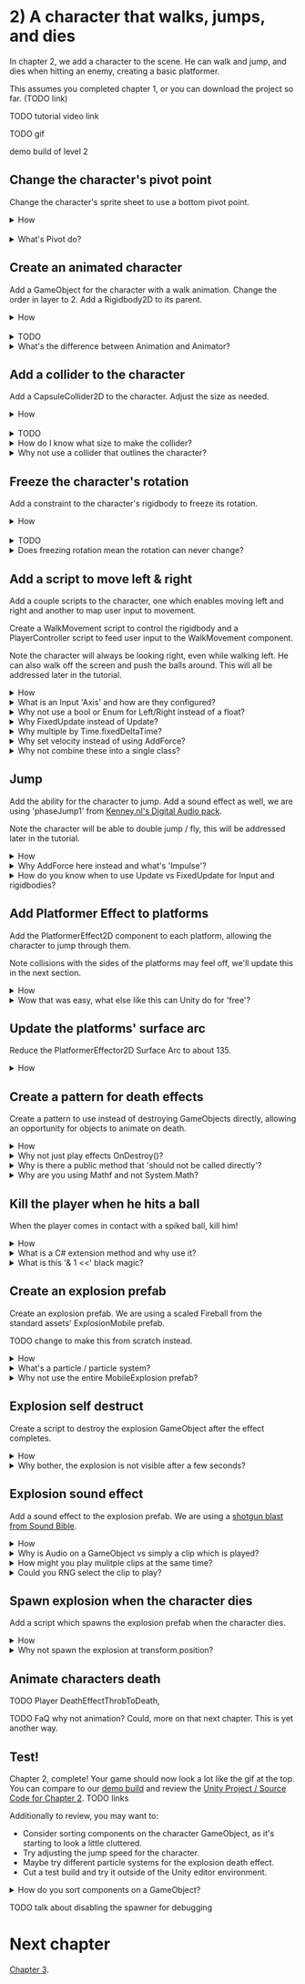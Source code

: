 # 2) A character that walks, jumps, and dies

In chapter 2, we add a character to the scene.  He can walk and jump, and dies when hitting an enemy, creating a basic platformer. 

This assumes you completed chapter 1, or you can download the project so far. (TODO link)

TODO tutorial video link

TODO gif

demo build of level 2

## Change the character's pivot point

Change the character's sprite sheet to use a bottom pivot point.

<details><summary>How</summary>

 - Select the **adventurer_tilesheet** sprite sheet.
 - Click Sprite Editor and Slice again, changing the 'Pivot' to 'Bottom'.

<img src="http://i.imgur.com/BuIsVWD.png" width=300px />

</details><br>
<details><summary>What's Pivot do?</summary>

A pivot point is the main anchor point for the sprite.  By default, pivot points are at the center of the sprite.  

For the character, we are moving the pivot point to the 'Bottom'.  This allows us to position and rotate the character starting at the feet.  

Here's an example showing a character with a default 'Center' pivot and one with the recommended 'Bottom' pivot.  They both have the same Y position.  Notice the the vertical position of each character as well as how the rotation centers around the different pivot points:

<img src="http://i.imgur.com/AQY4FOT.gif" width=320 />

The pivot point you select is going to impact how we create animations and implement movement mechanics.  The significance of this topic should become more clear later in the tutorial.

</details>



## Create an animated character

Add a GameObject for the character with a walk animation. Change the order in layer to 2.  Add a Rigidbody2D to its parent.

<details><summary>How</summary>

 - Hold Ctrl to select both **adventurer_tilesheet_9** and **10**.
 - Drag them into the Hierarchy.  When prompted, save the animation as Assets/Animations/**CharacterWalk**.

<img src="http://i.imgur.com/jPvFvnq.gif" width=300px />
 
 - Set 'Order in Layer: 2'.
 - Add it to an empty parent GameObject named "Character".
 - Add a 'Rigidbody2D' component to the parent.

<hr></details><br>
<details><summary>TODO</summary>

This simple process created:
 - The character's GameObject.
 - A SpriteRenderer component on the GameObject defaulting to the first selected sprite.
 - An Animation representing those 2 sprites changing over time.
 - An Animator Controller for the character with a default state for the Walk animation.
 - An Animator component on the GameObject configured for the Animator Controller just created.

(then the rigidbody..)

Click Play to test - your character should be walking (in place)! 

<img src="http://i.imgur.com/2bkJdtS.gif" width=100px />

<hr></details>

<details><summary>What's the difference between Animation and Animator?</summary>

An animat**ion** is a collection of sprites on a timeline, creating an animated effect similiar to a flip book.  Animations can also include transform changes, fire events for scripts to react to, etc to create any number of effects.

An animat**or** controls which animations should be played at any given time.  An animator uses an animator controller which is a state machine used to select animations.

A state machine is a common pattern in development where logic is split across several states.  The state machine selects one primary state which owns the experience until the state machine transitions to another state.  Each animator state has an associated animation to play.  When you transition from one state to another, Unity switches from one animation to the next.  

We will be diving into more detail about animations and animators later in the tutorial.  

<hr></details>


## Add a collider to the character

Add a CapsuleCollider2D to the character.  Adjust the size as needed.

<details><summary>How</summary>

 - Add a 'CapsuleCollider2D' component to the character.
 - Click 'Edit Collider' and adjust to fit the character.
   - Click and then hold Alt while adjusting the sides to pull both sides in evenly.

<img src="http://i.imgur.com/KFwBZeo.gif" width=150px />

</details><br>
<details><summary>TODO</summary>

TODO
Hit play and the character should now land on a platform... but might fall over:

<img src="http://i.imgur.com/T0fdwa1.gif" width=300px />

<hr></details>

<details><summary>How do I know what size to make the collider?</summary>

The collider does not fit the character perfectly, and that's okay.  In order for the game to feel fair for the player we should lean in their favor.  When designing colliders for the character and enemies, we may prefer to make the colliders a little smaller than the sprite so that there are no collisions in game which may leave the player feeling cheated.

As the character animates, its limbs may be in different positions.  The collider won't always fit the character and for that reason we use a collider focused around the body.

In addition to killing the character when he comes in contact with an enemy, the collider is used to keep the character on top of platforms.  For this reason it's important that the bottom of the collider aligns with the sprite's feet.

</details>
<details><summary>Why not use a collider that outlines the character?</summary>

Bottom line, it's not worth the trouble.  Unity does not provide good tools for more accurate collisions on animating sprites.  Implementing this requires a lot of considerations and may be difficult to debug.

Most of the time the collisions in the game would not have been any different if more detailed colliders were used.  Typically 2D games use an approach similiar to what this tutorial recommends. It creates a good game feel and the simplifications taken have become industry standard.

</details>


## Freeze the character's rotation

Add a constraint to the character's rigidbody to freeze its rotation.

<details><summary>How</summary>

 - Select the character and expand the rigidbody's 'Constraints'.
 - Check 'Freeze Rotation: Z'.

<img src="http://i.imgur.com/uXxDSwD.png" width=300px />

<hr></details><br>

<details><summary>TODO</summary>

Note: The character will stand straight up even on slanted platforms.  This will be addressed later in the tutorial.

<hr></details>
<details><summary>Does freezing rotation mean the rotation can never change?</summary>

No.  Adding constraints to the rigidbody only limits the Unity physics engine. Freezing the rigidbody position or rotation means that even if you got hit by a bus, you would not move or rotate.  However you could have a custom component set the position or rotation at any time.

Later in the tutorial we will be writing a script to rotate entities so that they align with platforms (i.e. their feet sit flat on the floor).

We use constraints to remove capabilities from Unity, allowing us more control where we need it.  Specifically here that means our character is not going to ever fall flat on his face.

</details>


## Add a script to move left & right

Add a couple scripts to the character, one which enables moving left and right and another to map user input to movement.

Create a WalkMovement script to control the rigidbody and a  PlayerController script to feed user input to the WalkMovement component.

Note the character will always be looking right, even while walking left.  He can also walk off the screen and push the balls around.  This will all be addressed later in the tutorial.

<details><summary>How</summary>

 - Create a C# script "WalkMovement" under Assets/Code/Components/Movement.
 - Select the Character GameObject and add the WalkMovement component.
 - Paste in the following code:
 
```csharp
using UnityEngine;
using System;

/// <summary>
/// Controls the entity's walk movement.
/// 
/// Another component drives walk via desiredWalkDirection.
/// </summary>
[RequireComponent(typeof(Rigidbody2D))]
public class WalkMovement : MonoBehaviour
{
  /// <summary>
  /// Set by another component to inform this component 
  /// it should walk. Positive to walk right, negative to 
  /// walk left.  The magnitude is the walk speed.
  /// </summary>
  [NonSerialized]
  public float desiredWalkDirection;

  /// <summary>
  /// A multiple to increase/decrease how quickly
  /// the object walks.
  /// </summary>
  [SerializeField]
  float walkSpeed = 100;

  /// <summary>
  /// Used to control movement.
  /// </summary>
  Rigidbody2D myBody;
  
  /// <summary>
  /// A Unity event, called once before this GameObject
  /// is spawned in the world.
  /// </summary>
  protected void Awake()
  {
    myBody = GetComponent<Rigidbody2D>();

    Debug.Assert(myBody != null);
  }

  /// <summary>
  /// A Unity event, called every x ms of game time.
  /// 
  /// Adds velocity to the rigidbody to move it horizontally.
  /// </summary>
  /// <remarks>
  /// With this approach, forces may not be used to impact the 
  /// X on this entity.  E.g. if we wanted a fan which slowly 
  /// pushed characters to the left, the force added would be 
  /// lost here.  This matches the Unity example character asset 
  /// as enabling forces on both dimentions cause movement to 
  /// feel strange or leads to other experience problems which 
  /// quickly complicate the code (but possible of course, 
  /// just thing things through).
  /// </remarks>
  protected void FixedUpdate()
  {
    // Calculate the desired horizontal movement given 
    // the input desiredWalkDirection.
    float desiredXVelocity 
      = desiredWalkDirection * walkSpeed * Time.fixedDeltaTime;

    // Any y velocity is preserved, this allows gravity
    // to continue working.
    myBody.velocity = new Vector2(desiredXVelocity, myBody.velocity.y);
  }
}
```

 - Create a C# script "PlayerController" under Assets/Code/Components/Movement.
 - Select the Character GameObject and add the PlayerController component.
 - Paste in the following code:

```csharp
using UnityEngine;

/// <summary>
/// Wires up user input, allowing the user to 
/// control the player in game with a keyboard.
/// </summary>
[RequireComponent(typeof(WalkMovement))]
public class PlayerController : MonoBehaviour
{
  /// <summary>
  /// Used to cause the object to walk.
  /// </summary>
  WalkMovement walkMovement;

  /// <summary>
  /// A Unity event, called once before the GameObject
  /// is instantiated.
  /// </summary>
  protected void Awake()
  {
    walkMovement = GetComponent<WalkMovement>();
    
    Debug.Assert(walkMovement != null);
  }

  /// <summary>
  /// A Unity event, called every x ms of game time.
  /// 
  /// Consider moving.
  /// </summary>
  /// <remarks>
  /// Moving uses an input state, and therefore may be captured 
  /// on Update or FixedUpdate, we use FixedUpdate since physics 
  /// also runs on FixedUpdate, so trying to do this on update would
  /// require an extra cache (w/o benefit).
  /// </remarks>
  protected void FixedUpdate()
  {
    // Consider moving left/right based off keyboard input.
    walkMovement.desiredWalkDirection 
      = Input.GetAxis("Horizontal");
  }
}
```

The character should walk around, but there is clearly work to be done:

<img src="http://i.imgur.com/xOpivgJ.gif" />

</details>
<details><summary>What is an Input 'Axis' and how are they configured?</summary>

Unity offers several ways of detecting keyboard/mouse/controller input.  'Axis' is the recommended approach.  Each input Axis may be configured in the inspector:

 - Edit -> Project Settings -> Input.
 - In the 'Inspector', you will find a list of supported input types.

<img src="http://i.imgur.com/T2BJvBm.png" width=100px />

You can add, remove, rename, and configure the inputs for your game.  Inputs may also be reconfigured by the player at runtime.  For more information about the various options, see [Unity's description of the InputManager](https://docs.unity3d.com/Manual/class-InputManager.html).  We will be using the defaults for this tutorial.

To read / detect Input, Unity offers a few APIs including:

 - GetAxis: Gets the current state as a float.  E.g. horizontal may return 1 for right, -1 for left.  
 - GetButtonDown/GetButtonUp: Determines if a button was pressed or released this frame.
 - GetMouseButtonDown/GetMouseButtonUp: Same as above, but for mouse buttons.

There are a ton of options, check out the [complete list of Input APIs](https://docs.unity3d.com/ScriptReference/Input.html).

</details>

<details><summary>Why not use a bool or Enum for Left/Right instead of a float?</summary>

You could for the game we are making at the moment.  When playing with a keyboard, a button is down or it isn't.  

The nice thing about using a float here is it could be leveraged to allow players even more control over movement.  When playing with a controller, left and right are not simply on and off - the amount you move the joystick  by scales how quickly the character should walk.

The WalkMovement desiredWalkDirection should be set to something in the range of -1 to 1, where 1 represents the desire to walk at full speed towards the right.  From there the WalkMovement component will apply the walkSpeed, representing the fastest speed the entity should walk, and then update the rigidbody.

</details>
<details><summary>Why FixedUpdate instead of Update?</summary>

Update occurs once per rendered frame.  FixedUpdate occurs at a regular interval, every x ms of game time.  FixedUpdate may run 0 or more times each frame.

FixedUpdate is preferred for mechanics which require some level of consistency or apply changes incrementally.  Physics in Unity are processed in FixedUpdated.  So when manipulating physics for the game such as we are here by changing velocity on the rigidbody, we do this on FixedUpdate to match Unity's expectatations. 


</details>
<details><summary>Why multiple by Time.fixedDeltaTime?</summary>

It's optional. Anytime you make a change which includes some speed, such as walking, we multiply by the time elapsed so motion is smooth even when the frame rate may not be.  While using FixedUpdate, the time passed between calls is always the same - so Time.fixedDeltaTime is essentially a constant.  

If speed is being processed in an Update, you must multiply by Time.deltaTime for a smooth experience.  While in FixedUpdate, you could opt to not use Time.fixedDeltaTime, however leaving it out may lead to some confusion as fields which are configured for FixedUpdate may have a different order of magnitude than fields configured for use in Update.

Additionaly you may choose to adjust the time interval between FixedUpdate calls while optimizing your game.  By consistently multiplying by the delta time, you can adjust the interval for FixedUpdate without changing the game play.

</details>
<details><summary>Why set velocity instead of using AddForce?</summary>

AddForce is a way of impacting a rigidbody's velocity indirectly.  Anytime you interact with either AddForce or velocity, a similar mechanic could be made using the other.

Generally the game feel when using AddForce has more gradual changes and for many experiences that's great.  Although there are lots of options for tuning the forces experience, velocity simply gives you more direct control.

So that's to say you could use AddForce here instead.  Maybe give it a try and see how it feels.  We select velocity because we want the controls for moving left and right to feel crisp.  Later in the tutorial we will use AddForce, for the jump effect.

</details>
<details><summary>Why not combine these into a single class?</summary>

As discussed in chapter 1, Unity encourages a component based solution.  This means that we attempt to make each component focused on a single mechanic or feature.  Doing so simplifies debugging and enables reuse.  For example, we will be creating another enemy type which will use the same WalkMovement component created for the character above.

</details>


## Jump

Add the ability for the character to jump.  Add a sound effect as well, we are using 'phaseJump1' from [Kenney.nl's Digital Audio pack](http://kenney.nl/assets/digital-audio).

Note the character will be able to double jump / fly, this will be addressed later in the tutorial.

<details><summary>How</summary>

 - Create a C# script "JumpMovement" under Assets/Code/Components/Movement.
 - Select the Character GameObject and add the JumpMovement component.
 - Paste in the following code:

```csharp
using UnityEngine;

/// <summary>
/// Controls the entity's jump.  
/// 
/// Another component drives when to jump via Jump().
/// </summary>
[RequireComponent(typeof(Rigidbody2D))]
[RequireComponent(typeof(AudioSource))]
public class JumpMovement : MonoBehaviour
{
  /// <summary>
  /// The sound to play when the character starts their jump.
  /// </summary>
  [SerializeField]
  AudioClip jumpSound;

  /// <summary>
  /// How much force to apply on jump.
  /// </summary>
  [SerializeField]
  float jumpSpeed = 6.5f;

  /// <summary>
  /// Used to add force on jump.
  /// </summary>
  Rigidbody2D myBody;

  /// <summary>
  /// Used to play sound effects.
  /// </summary>
  AudioSource audioSource;

  /// <summary>
  /// Used to process events in FixedUpdate that 
  /// may have been captured on Update.
  /// </summary>
  bool wasJumpRequestedSinceLastFixedUpdate;

  /// <summary>
  /// A Unity event, called once before this GameObject
  /// is spawned in the world.
  /// </summary>
  protected void Awake()
  {
    myBody = GetComponent<Rigidbody2D>();
    audioSource = GetComponent<AudioSource>();

    Debug.Assert(myBody != null);
    Debug.Assert(audioSource != null);
  }

  /// <summary>
  /// Adds force to the body to make the entity jump.
  /// </summary>
  public void Jump()
  {
    Debug.Assert(jumpSpeed >= 0,
      "jumpSpeed must not be negative");

    wasJumpRequestedSinceLastFixedUpdate = true;
  }

  protected void FixedUpdate()
  {
    if(wasJumpRequestedSinceLastFixedUpdate)
    {
      // Jump!
      myBody.AddForce(
          new Vector2(0, jumpSpeed),
          ForceMode2D.Impulse);

      // Play the sound effect
      audioSource.PlayOneShot(jumpSound);

      // Clear the jump flag, enabling the next jump
      wasJumpRequestedSinceLastFixedUpdate = false;
    }
  }
}
```

 - Drag/drop the jump sound effect into Assets/Art.
 - Select the Character GameObject and add an 'AudioSource' component if it does not already have one.
 - Under the JumpMovement component for the character, assign the jummp sound.

<img src="http://i.imgur.com/q4LEETw.gif" width=150px />


 - Edit the existing C# script "PlayerController" under Assets/Code/Components/Movement.
 - Add the following (or [click here for the full file to copy/paste from](TODO file link):

<details><summary>Existing code</summary>

```csharp
using UnityEngine;

/// <summary>
/// Wires up user input, allowing the user to 
/// control the player in game with a keyboard.
/// </summary>
[RequireComponent(typeof(WalkMovement))]
```

</details>

```csharp
[RequireComponent(typeof(JumpMovement))] 
```

<details><summary>Existing code</summary>


```csharp
public class PlayerController : MonoBehaviour
{
  /// <summary>
  /// Used to cause the object to walk.
  /// </summary>
  WalkMovement walkMovement;
```

</details>

```csharp
  /// <summary>
  /// Used to cause the object to jump.
  /// </summary>
  JumpMovement jumpMovement; 
```

<details><summary>Existing code</summary>


```csharp
  /// <summary>
  /// A Unity event, called once before the GameObject
  /// is instantiated.
  /// </summary>
  protected void Awake()
  {
    walkMovement = GetComponent<WalkMovement>();
    Debug.Assert(walkMovement != null);
```

</details>

```csharp
    jumpMovement = GetComponent<JumpMovement>(); 
    Debug.Assert(jumpMovement != null); 
```

<details><summary>Existing code</summary>


```csharp
  }

  /// <summary>
  /// A Unity event, called every x ms of game time.
  /// 
  /// Consider moving.
  /// </summary>
  /// <remarks>
  /// Moving uses an input state, and therefore may be captured 
  /// on Update or FixedUpdate, we use FixedUpdate since physics 
  /// also runs on FixedUpdate, so trying to do this on update would
  /// require an extra cache (w/o benefit).
  /// </remarks>
  protected void FixedUpdate()
  {
    // Consider moving left/right based off keyboard input.
    walkMovement.desiredWalkDirection 
      = Input.GetAxis("Horizontal");
  }
```

</details>

```csharp
  /// <summary>
  /// A Unity event, called once per frame.
  /// 
  /// Consider jumping.
  /// </summary>
  /// <remarks>
  /// Jumping uses an input event, and therefore must be
  /// captured on Update.
  /// </remarks>
  protected void Update()
  {
    if(Input.GetButtonDown("Jump"))
    {
      jumpMovement.Jump();
    }
  }
```

<details><summary>Existing code</summary>


```csharp
}
```

</details>



Click play, you can now jump around.  But you can hold onto the side of a platform while falling and spam the space bar to fly away:

<img src="http://i.imgur.com/RRpRio5.gif" width=250px />
</details>
<details><summary>Why AddForce here instead and what's 'Impulse'?</summary>

As discussed above when creating the WalkMovement component, you could always create mechanics using either AddForce or by modifying the velocity.

We are using AddForce to jump in this component.  Using velocity here instead would have actually created the same basic jump experience we are looking for.  

Using AddForce for the jump may provide a better experience for some corner cases or future mechanics.  For example, if we wanted to support double jump in this game, initiating the second jump while in the air would feel much different.

What is ForceMode2D.Impulse and how is it different from ForceMode2D.Force?

These options appear to have the same effect on effects on objects, the difference is only the scale.  The unit for Impulse is defined as force per FixedUpdate.  The unit for Force is defined as force per second.  In the end, it means when configured your speed you may need a much larger value when using Force than while using Impulse.

</details>
<details><summary>How do you know when to use Update vs FixedUpdate for Input and rigidbodies?</summary>

Unity recommends always using FixedUpdate when interacting with a rigidbody as physics is processed in FixedUpdate. 

There is nothing blocking you from changing the rigidbody in an Update loop.  You could, for example, AddForce every Update.  This is not recommended and may lead to inconsistent experiences.

For Input:

 - When reading the current Input state (e.g. using Input.GetAxis), either FixedUpdate or Update is fine.  For example if you are checking the current position of the joystick, you'll get the same information in FixedUpdate and Update. 
  - If you need to modify a rigidbody based on current Input state, I recommend reading Input in FixedUpdate to keep it simple.
 - When checking for an Input event (e.g. using Input.GetButtonDown), you must use Update.  Input is polled in the Update loop.  Since it's possible for two Updates to happen before a FixedUpdate, some events may be missed when only checking in FixedUpdate.  
   - Always read events in Update.  Unity will not block or warn you when checking for an event in FixedUpdate, and most of the time it will work - but occasional bugs will arrise.

</details>


## Add Platformer Effect to platforms

Add the PlatformerEffect2D component to each platform, allowing the character to jump through them.

Note collisions with the sides of the platforms may feel off, we'll update this in the next section.

<details><summary>How</summary>

 - Select all of the Platform GameObjects.
 - Add Component: PlatformEffector2D.
 - Under the BoxCollider2D, select 'Use by Effector'.

<img src="http://i.imgur.com/55YiY3N.gif" width=200px />

Click play to test it out.  You may need to increase the character's Jump Speed to really see how platformer effect works:

<img src="http://i.imgur.com/hRe7CEJ.gif" width=200px />

</details>
<details><summary>Wow that was easy, what else like this can Unity do for 'free'?</summary>

Effectors in Unity are easy ways to add various mechanics to the game.  The one-way collision effect we are using here happens to be a very common mechanic for 2D games, so Unity has this component ready to drop in.  

Unity is not doing anything with these components that you technically could not have built yourself in a custom script, but that said adding the one-way effect the PlatformerEffector2D creates would not be easy to do.

Read more about the [various 2d effectors in Unity](https://docs.unity3d.com/Manual/Effectors2D.html) including a conveyor belt, repulsion, and floating effects.

</details>


## Update the platforms' surface arc

Reduce the PlatformerEffector2D Surface Arc to about 135.

<details><summary>How</summary>

 - Select all of the Platform GameObjects.
 - Change the 'Surface Arc' to '135' under the Platform Effector 2D compenent.

Play, now the character should not be able to stick to the sides while falling:

<img src="http://i.imgur.com/GGzbkdp.gif" width=200px />

</details>


## Create a pattern for death effects

Create a pattern to use instead of destroying GameObjects directly, allowing an opportunity for objects to animate on death.

<details><summary>How</summary>

 - Create a C# script "DeathEffect" under Assets/Code/Components/Death.
 - Paste in the following code:

```csharp
using UnityEngine;

/// <summary>
/// Any/all component(s) on the gameObject that inherit from this to add
/// effects or animations on death, before the GameObject is destroyed.
/// </summary>
[RequireComponent(typeof(DeathEffectManager))]
public abstract class DeathEffect : MonoBehaviour
{
  /// <summary>
  /// How long we need to wait before destroying the
  /// GameObject to allow this effect to complete.
  /// </summary>
  public abstract float timeUntilObjectMayBeDestroyed
  {
    get;
  }

  /// <summary>
  /// Do not call directly.  Initiated only by the DeathEffectManager.
  /// 
  /// When we are ready to destroy a GameObject, PlayDeathEffects is called
  /// and then we wait for at least timeUntilObjectMayBeDestroyed
  /// before calling Destroy on the gameObject.
  /// </summary>
  public abstract void PlayDeathEffects();
}
```

 - Create a C# script "DeathEffectManager" under Assets/Code/Components/Death.
 - Paste in the following code:

```csharp
using UnityEngine;

/// <summary>
/// Manages playing multiple effects, and destroying
/// the gameObject when they all complete.
/// 
/// Required if the GameObject has any DeathEffects.
/// </summary>
public class DeathEffectManager : MonoBehaviour
{
  /// <summary>
  /// Called when an object that may have a death effect
  /// should be destroyed.
  /// 
  /// If no DeathEffects are found, the gameObject is 
  /// destroyed immediatally.
  /// </summary>
  /// <param name="gameObject">
  /// The gameObject to destroy.
  /// </param>
  public static void PlayDeathEffectsThenDestroy(
    GameObject gameObject)
  {
    DeathEffectManager deathEffectManager 
      = gameObject.GetComponent<DeathEffectManager>();

    if(deathEffectManager == null)
    {
      // If there is no DeathEffectManager on 
      // this gameObject, Destroy it now.
      Destroy(gameObject);
      return;
    }

    // Start death sequence, which ends with 
    // destroying the gameObject.
    deathEffectManager.PlayDeathEffectsThenDestroy();
  }

  /// <summary>
  /// Initiated only by PlayDeathEffectsThenDestroy.
  /// 
  /// Plays any DeathEffects then destroys this GameObject.
  /// </summary>
  void PlayDeathEffectsThenDestroy()
  {
    DeathEffect[] deathEffectList
      = gameObject.GetComponentsInChildren<DeathEffect>();

    float maxTimeUntilObjectMayBeDestroyed = 0;
    for(int i = 0; i < deathEffectList.Length; i++)
    {
      DeathEffect deathEffect = deathEffectList[i];
      maxTimeUntilObjectMayBeDestroyed = Mathf.Max(
        maxTimeUntilObjectMayBeDestroyed,
        deathEffect.timeUntilObjectMayBeDestroyed);

      // Start each individual DeathEffect to run in parallel.
      deathEffect.PlayDeathEffects();
    }

    // Wait until the slowest DeathEffect completes then Destroy.
    Destroy(gameObject, maxTimeUntilObjectMayBeDestroyed);
  }
}
```

</details>

<details><summary>Why not just play effects OnDestroy()?</summary>

OnDestroy is called anytime the object is destroyed, but we only want the death effects to trigger in certain circumstances.  For example, when we quit back to the main menu, we do not want explosions spawning for character being destroyed while closing level 1.

This pattern was selected because:

 - It gives us easy control over when DeathEffects should be considered, vs promptly destroying the object.
 - It gracefully falls back to Destroy when there are no DeathEffects to play.
 - It allows for several separate DeathEffects to be combined, creating a new kind of effect.

As always, there are probably a thousand different ways you could achieve similar results.

</details>
<details><summary>Why is there a public method that 'should not be called directly'?</summary>

PlayDeathEffects() in the DeathEffect class has a public method with a comment saying it 'should not be called directly'.  So why is it public?

In order to support multiple DeathEffects and to be able to fallback gracefully when an object does not have one, we always start effects by calling the public static method in DeathEffectManager, PlayDeathEffectsThenDestroy.  

Since DeathEffectManager is a class of its own, we would not be able to call a private or protected method in DeathEffect.

'internal' could be an option to consider, but typically when working in Unity you are working in a single project - therefore internal is effectively the same as public.

You might also consider using nested classes.  For simplicity in the tutorial, we're not using nested classes as they can be a bit confusing.  If you are familiar with this topic, briefly you could make DeathEffectsManager a class nested inside DeathEffect and then make PlayDeathEffects() private, and the rest pretty much works the same.

</details>

<details><summary>Why are you using Mathf and not System.Math?</summary>

Unity offers the UnityEngine.Mathf class to try and make some things a little easier.  Basically it's the same APIs which are offered from the standard System.Math class (which is also still available to use if you prefer).  The main difference is all of the APIs in Mathf are focused on the float data type, where the System.Math class often prefers double.  Most of the data you interact with in Unity is float.  

</details>



## Kill the player when he hits a ball

When the player comes in contact with a spiked ball, kill him!

<details><summary>How</summary>

 - Create a C# script "LayerMaskExtensions" under Assets/Code/Utils.
 - Paste in the following code:

```csharp
using UnityEngine;

/// <summary>
/// Provides additional convenience methods for Unity's LayerMask.
/// </summary>
public static class LayerMaskExtensions
{
  /// <summary>
  /// Determines if the layer is part of this layerMask.
  /// </summary>
  /// <param name="mask">
  /// The layer mask defining which layers should be included.
  /// </param>
  /// <param name="layer">
  /// The layer to check against the mask.
  /// </param>
  /// <returns>
  /// True if the layer is part of the layerMask.
  /// </returns>
  /// <remarks>
  /// This method is used to wrap the bit logic below as 
  /// it's not an intuitive read.
  /// </remarks>
  public static bool Includes(
    this LayerMask mask,
    int layer)
  {
    return (mask.value & 1 << layer) > 0;
  }
}
```

 - Create a C# script "KillOnContactWith" under Assets/Code/Components/Death.
 - Select the Spike Ball prefab and add the KillOnContactWith component.
 - Paste in the following code:

```csharp
using UnityEngine;

/// <summary>
/// Kills anything which collides with this GameObject
/// if the thing that hit us is included in the provided LayerMask.
/// </summary>
[RequireComponent(typeof(Collider2D))]
public class KillOnContactWith : MonoBehaviour
{
  /// <summary>
  /// Defines which layers will be killed on contact.
  /// </summary>
  [SerializeField]
  LayerMask layersToKill;

  /// <summary>
  /// A Unity event called anytime an object hits 
  /// this GameObject's collider.
  /// 
  /// Consider killing the thing we touched.
  /// </summary>
  /// <param name="collision">
  /// The thing we touched.
  /// </param>
  protected void OnCollisionEnter2D(
    Collision2D collision)
  {
    ConsiderKilling(collision.gameObject);
  }

  /// <summary>
  /// Checks if we should kill the object just touched, 
  /// if so Destroy that GameObject.
  /// </summary>
  /// <param name="gameObjectWeJustHit">
  /// The gameObject just touched.
  /// </param>
  void ConsiderKilling(
    GameObject gameObjectWeJustHit)
  {
    // Compare the GameObject's layer to the LayerMask
    if(layersToKill.Includes(gameObjectWeJustHit.layer) == false)
    { // This object gets to live.
      return;
    }

    // Kill it!
    DeathEffectManager.PlayDeathEffectsThenDestroy(gameObjectWeJustHit);
  }
}
```

 - Edit -> Project Settings -> Tags and Layers.
 - Create a custom Layer for 'Player'.
 - Select the Character GameObject and change its Layer to 'Player'.
 - Select the Spike Ball prefab, update 'Layers To Kill' to 'Player'.

<img src="http://i.imgur.com/wrkb3eJ.png" width=100px />

Hit play to watch the player die:

<img src="http://i.imgur.com/gKEl8wE.gif" width=200px />

For now, to test again stop and hit play again.  We'll respawn the player later in the tutorial.


</details>
<details><summary>What is a C# extension method and why use it?</summary>

Extension methods are a way of adding additional methods to a class or struct you don't own.  In this example, Unity has a struct 'LayerMask'.  That struct does not offer an easy way to determine if a layer is part of that LayerMask.  Using extensions, we are able to create an 'Includes' method that then can be used as if Unity had written it for us.

This allows us to focus on intent and forget the gory details.  For example this statement:

```csharp
if((layersToKill.value & 1 << gameObjectWeJustHit.layer) > 0) 
...
```

Can now be written like so, which should be easier for people to follow.

```csharp
if(layersToKill.Includes(gameObjectWeJustHit.layer)) 
...
```

</details>
<details><summary>What is this '& 1 <<' black magic?</summary>

Bitwise operations... which are beyond the scope of this tutorial.  More specifically, this is 'bitwise and' and 'bit shifting' if you would like to read more about this.  Here is a [Stackoverflow post on the topic](http://answers.unity3d.com/questions/8715/how-do-i-use-layermasks.html).

</details>

## Create an explosion prefab

Create an explosion prefab.  We are using a scaled Fireball from the standard assets' ExplosionMobile prefab.

TODO change to make this from scratch instead.

<details><summary>How</summary>

 - In the Assets directory, right click -> Import Package -> ParticleSystems
 - You could import everything, but for this tutorial we only need the prefab 'ExplosionMobile'.

<img src="http://i.imgur.com/6lVqJtL.png" width=150px />

 - Drag the prefab from Assets/Standard Assets/ParticleSystems/Prefabs/ExplosionMobile into the scene.
 - Drag the 'Fireball' child GameObject out of the 'ExplosionMobile' GameObject, making Fireball stand alone.
 - Delete the 'ExplosionMobile' GameObject.
 - Rename Fireball to 'Explosion'.

<img src="http://i.imgur.com/IPPAzHG.gif" width=200px />

 - To preview the Explosion effect, select the GameObject.  In the 'Scene' tab a 'Particle effect' panel appears.  Click 'Stop' and then 'Simulate' to see the explosion.
 - Under the Particle Systems component, change the 'Scaling Mode' to 'Local'.
 - Change the Transform scale to about (.25, .25, .25).
 - Preview the Explosion effect again.

<img src="http://i.imgur.com/bOWigXy.gif" width=300px />

 - Drag/drop the Explosion GameObject to Asserts/Prefabs to create a prefab.
 - Delete the Explosion GameObject.

Note that by default Unity scales particle systems based on the viewport size.  This means that while previewing the effect in the 'Scene' tab, the size you see relative to the world may not be what's going to happen in game.  To limit impact from this, you can change the 'Max Particle Size' to 1 - but for best results always confirm your work in the 'Game' tab while playing.

<img src="http://i.imgur.com/h12U4xa.png" />

</details>
<details><summary>What's a particle / particle system?</summary>

A particle is a small 2D image managed by a particle system.  It's optimized to display a large number of similar particles at the same time, possible with different colors, sizes, etc.

A Particle System component animates a large numbers of particles to create effects such as fluid, smoke, and fire. Read more about [Particle Systems from Unity](https://docs.unity3d.com/Manual/class-ParticleSystem.html).

</details>
<details><summary>Why not use the entire MobileExplosion prefab?</summary>

You could, but for this tutorial we are creating WebGL builds of the game.  WebGL does not perform as well in general, and the performance tanks if you use the entire ExplosionMobile prefab.  Effects that would be perfectly fine in the Unity editor and as a desktop build may not work well in the browser. 

If you are not going to build for WebGL, go ahead and try using the ExplosionMobile prefab or other particle system you think looks good.

</details>

## Explosion self destruct

Create a script to destroy the explosion GameObject after the effect completes.

<details><summary>How</summary>

 - Create a C# script "SuicideIn" under Assets/Code/Components/Death.
 - Select the Fireball prefab, add the SuicideIn component.
 - Paste in the following code:
 
```csharp
using UnityEngine;

/// <summary>
/// Destroy's the GameObject after timeTillDeath seconds
/// since the object was instatiated have passed.
/// </summary>
public class SuicideIn : MonoBehaviour
{
  /// <summary>
  /// How long, in seconds, till this object should be destroyed.
  /// </summary>
  [SerializeField]
  float timeTillDeath = 5;
  
  /// <summary>
  /// A Unity event, called when this GameObject
  /// is instatiated.
  /// 
  /// Begin the countdown till Destroy.
  /// </summary>
  protected void Start()
  {
    Debug.Assert(timeTillDeath > 0,
      "timeTillDeath must be greater than 0");

    Destroy(gameObject, timeTillDeath);
  }
}
```

</details>
<details><summary>Why bother, the explosion is not visible after a few seconds?</summary>

Similar to how we destroyed balls which rolled off the bottom of the screen in chapter 1, we need to ensure the explosion GameObjects are destroyed at some point.

The explosion effect on screen only lasts for a few seconds, but Unity does not realize this on its own.  Destroying the GameObject prevents Unity from wasting resources on the old GameObjects which are never going to be visible again.

In other words, this script ensures that our explosions do not result in a memory leak.

</details>


## Explosion sound effect

Add a sound effect to the explosion prefab.  We are using a [shotgun blast from Sound Bible](http://soundbible.com/1919-Shotgun-Blast.html).

<details><summary>How</summary>

 - Drag/drop the .wav file into Assets/Art.
 - Drag/drop the Explosion prefab into the Hierarchy to create a GameObject.
 - Drag/drop the .wav file from Assets/Art onto the Explosion GameObject.

 This creates an AudioSource component on the GameObject.

 - Click 'Apply' prefab.

<img src="http://i.imgur.com/atFbwlK.png" width=100px />

 - Delete the Explosion GameObject from the Hierarchy.

Hit play, you should hear the sound when the player dies.

</details>
<details><summary>Why is Audio on a GameObject vs simply a clip which is played?</summary>

Audio playback in Unity is built to support 3D audio.  3D audio refers to the feature where the closer an object making noise is to your ear, the louder it is.  Additionally 3D sound is directional, so sounds to the players left would be loudest in the left speaker.

Your 'ear' is typically the camera itself.  This is managed by the AudioListener component which was placed on the Main Camera by default when the scene was created.  You could choose to move this component to the character instead, if appropriate.

To enable 3D audio, sounds need to originate at a position in the world.  We use the AudioSource component to play clips.  As a component, it must live an a GameObject which in turn must have a Transform -- the position we are looking for.

For consistency, 2D audio is played the same way.  2D means we don't have the features above, the clip sounds the same regardless of where it the world it was initiated from.  Note that audio is 2D by default.

Alternatively you could use the Unity API to play a clip as shown below.  This API will create an empty GameObject at the location provided, add an AudioSource component to it, configure that source to use the clip specified and have the AudioSource start playing.  After the clip completes, the GameObject will be destroyed automatically.  

```csharp
[SerializeField]
AudioClip clip;

protected void Start() 
{
  AudioSource.PlayClipAtPoint(clip, new Vector3(5, 1, 2));
}
```

</details>
<details><summary>How might you play mulitple clips at the same time?</summary>

Each AudioSource can be configured for one clip at a time.  To play multiple clips in parallel, you could use multiple AudioSources by placing multiple on a single GameObject or instantiating multiple GameObjects.  You can also use the following API to play a clip in parallel:

```csharp
GetComponent<AudioSource>().PlayOneShot(clip);
```

This will start playing another clip, re-using an existing AudioSource component (and its GameObject's position as well as the audio configuration options such as pitch).

</details>
<details><summary>Could you RNG select the clip to play?</summary>

Anything is possible.  Here's a little code sample that may help you get started.  

On a related note, you could also randomize the pitch to get some variation between each clip played.  e.g. this could be a nice addition to a rapidly firing gun.

```csharp
[SerializeField]
AudioClip clip1;
[SerializeField]
AudioClip clip2;

protected void OnEnable()
{
  AudioSource audioSource = GetComponent<AudioSource>();
  switch(UnityEngine.Random.Range(0, 2))
  {
    case 0:
    audioSource.clip = clip1;
    break;
    case 1:
    audioSource.clip = clip2;
    break;
  }
  audioSource.Play();
}
```

</details>



## Spawn explosion when the character dies

Add a script which spawns the explosion prefab when the character dies.

<details><summary>How</summary>

 - Create a C# script "DeathEffectSpawn" under Assets/Code/Components/Death.
 - Select the Character GameObject and add the DeathEffectSpawn component.
 - Paste in the following code:

```csharp
using UnityEngine;

/// <summary>
/// Spawns another GameObject before this GameObject is destroyed.
/// </summary>
[RequireComponent(typeof(Collider2D))]
public class DeathEffectSpawn : DeathEffect
{
  [SerializeField]
  GameObject gameObjectToSpawnOnDeath;

  public override float timeUntilObjectMayBeDestroyed
  {
    get
    {
      return 0;
    }
  }

  public override void PlayDeathEffects()
  {
    Debug.Assert(gameObjectToSpawnOnDeath != null,
      "gameObjectToSpawnOnDeath must not be null");

    Collider2D collider = GetComponent<Collider2D>();

    // Spawn the other GameObject at my current location
    Instantiate(
      gameObjectToSpawnOnDeath,
      collider.bounds.center, 
      Quaternion.identity);
  }
}
```

 - Select the Character GameObject and under DeathEffectSpawn, assign the Explosion prefab to 'Game Object To Spawn'.

Click play and an explosion should spawn when the player dies:

<img src="http://i.imgur.com/XhhkRpC.gif" width=200px />

</details>

<details><summary>Why not spawn the explosion at transform.position?</summary>

The character sprite was configured with Pivot 'Bottom'.  The transform.position refers to the location of this pivot point.  If we were to target tranform.position instead, the explosion would center around the character's feet.

This component could be reused on other GameObjects which may have a different pivot point. It will work correctly so long as the object has a collider.

We use the collider's bounds to determine where to spawn the explosion.  The [bounds struct](https://docs.unity3d.com/ScriptReference/Bounds.html) has a number of convienent methods for things like determining the center point of an object.

</details>

## Animate characters death

TODO Player DeathEffectThrobToDeath, 

TODO FaQ why not animation?  Could, more on that next chapter.  This is yet another way.


## Test!

Chapter 2, complete!  Your game should now look a lot like the gif at the top.  You can compare to our  [demo build](https://hardlydifficult.com/PlatformerTutorialPart2/index.html) and review the [Unity Project / Source Code for Chapter 2](https://github.com/hardlydifficult/Unity2DPlatformerTutorial/tree/Part2). TODO links

Additionally to review, you may want to:
 - Consider sorting components on the character GameObject, as it's starting to look a little cluttered.
 - Try adjusting the jump speed for the character.
 - Maybe try different particle systems for the explosion death effect.
 - Cut a test build and try it outside of the Unity editor environment.

<details><summary>How do you sort components on a GameObject?</summary>

The order does not impact anything.  So why bother?  Just tidyness really.   As the number of components grows it may be nice to have them presented in an order you find more intuative.

Start by collapsing everything.
To sort, select the GameObject and in the Inspector

Transform has to be first. Then Unity stuff.  Then scripts.

Unity grouping logically similar components, eg. Rigidbody near Collider

Scripts in order where possible, like DeathEffectManager before any DeathEffects.

<img src="http://i.imgur.com/ElAr8xt.gif" width=150px />

On a related note, order does matter when for some scripts in terms of which compoment executes before another.  To ma... Script execution order

TODO

</details>








TODO talk about disabling the spawner for debugging




# Next chapter

[Chapter 3](https://github.com/hardlydifficult/Platformer/blob/master/Chapter3.md).